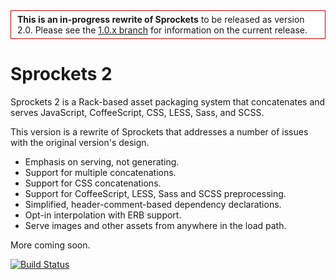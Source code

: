 <div style="border: 1px solid #c00; background: #fff; padding: 5px 10px"><strong>This is an in-progress rewrite of Sprockets</strong> to be released as version 2.0. Please see the <a href="https://github.com/sstephenson/sprockets/tree/1.0.x">1.0.x branch</a> for information on the current release.</div>

Sprockets 2
===========

Sprockets 2 is a Rack-based asset packaging system that concatenates
and serves JavaScript, CoffeeScript, CSS, LESS, Sass, and SCSS.

This version is a rewrite of Sprockets that addresses a number of issues
with the original version's design.

* Emphasis on serving, not generating.
* Support for multiple concatenations.
* Support for CSS concatenations.
* Support for CoffeeScript, LESS, Sass and SCSS preprocessing.
* Simplified, header-comment-based dependency declarations.
* Opt-in interpolation with ERB support.
* Serve images and other assets from anywhere in the load path.

More coming soon.

[![Build Status](http://travis-ci.org/sstephenson/sprockets.png)](http://travis-ci.org/sstephenson/sprockets)

